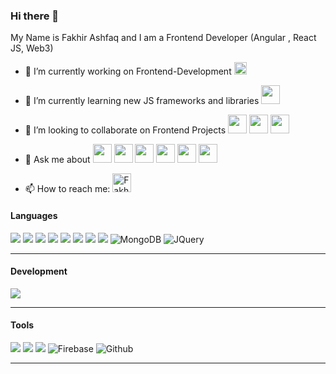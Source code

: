 ### Hi there 👋

My Name is Fakhir Ashfaq and I am a Frontend Developer (Angular , React JS, Web3)

- 🔭 I’m currently working on Frontend-Development <img src="https://img.icons8.com/external-lylac-kerismaker/32/000000/external-Frontend-web-development-lylac-kerismaker.png" width="20"/>
- 🌱 I’m currently learning new JS frameworks and libraries <img src="https://img.icons8.com/color/48/000000/javascript--v1.png" width= "30"/>
- 👯 I’m looking to collaborate on Frontend Projects <img src="https://img.icons8.com/color/50/000000/angularjs.png" width="30"/> <img src="https://img.icons8.com/color/48/000000/react-native.png" width="30"/> <img src="https://img.icons8.com/color/48/000000/javascript--v1.png" width= "30"/>
- 💬 Ask me about <img src="https://img.icons8.com/color/50/000000/angularjs.png" width="30"/> <img src="https://img.icons8.com/color/48/000000/react-native.png" width="30"/> <img src="https://img.icons8.com/color/48/000000/javascript--v1.png" width= "30"/>
 <img src="https://cdn-icons-png.flaticon.com/256/919/919825.png" width="30"/> <img src="https://img.icons8.com/color/48/000000/html-5--v1.png" width="30"/> <img src="https://img.icons8.com/color/48/000000/css3.png" width="30"/>

- 📫 How to reach me: <a href="https://www.linkedin.com/in/fakhir-ashfaq-b09249142/">
  <img alt="Fakhir Ashfaq" width="30px" src="https://img.icons8.com/fluent/48/000000/linkedin.png" />
  </a>


#### Languages
![](https://img.shields.io/badge/-Angular-black?style=flat&logo=angular&logoColor=red)
![](https://img.shields.io/badge/-React-61DAFB?style=flat&logo=react&logoColor=3c3c3c)
![](https://img.shields.io/badge/-JavaScript-F7DF1E?style=flat&logo=javascript&logoColor=3c3c3c)
![](https://img.shields.io/badge/-Node-darkgreen?logo=node.js&logoColor=white&style=flat)
![](https://img.shields.io/badge/-HTML-red?logo=html5&logoColor=white&style=flat)
![](https://img.shields.io/badge/-CSS-blue?logo=css3&logoColor=white&style=flat)
![](https://img.shields.io/badge/-Bootstrap-purple?style=flat&logo=bootstrap&logoColor=white)
![](https://img.shields.io/badge/-Express-black?logo=Express&logoColor=white&style=flat)
![MongoDB](https://img.shields.io/badge/-MongoDB-black?style=flat-square&logo=mongodb)
![JQuery](https://img.shields.io/badge/-JQuery-black?style=flat-square&logo=jquery)

<hr/>

#### Development
![](https://img.shields.io/badge/-Visual_Studio_Code-007ACC?style=flat&logo=visual-studio-code&logoColor=white)

<hr/>

#### Tools
![](https://img.shields.io/badge/-Postman-FFFFFF?logo=postman&logoColor=orange&style=flat)
![](https://img.shields.io/badge/-Git-white?logo=git&logoColor=red&style=flat)
![](https://img.shields.io/badge/-Jira-white?logo=jira&logoColor=blue&style=flat)
![Firebase](https://img.shields.io/badge/-Firebase-FFA611?style=flat-square&logo=firebase)
![Github](http://img.shields.io/badge/-Github-000000?style=flat-square&logo=github)

<hr/>
